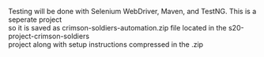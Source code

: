 Testing will be done with Selenium WebDriver, Maven, and TestNG. This is a seperate project  
so it is saved as crimson-soldiers-automation.zip file located in the s20-project-crimson-soldiers  
project along with setup instructions compressed in the .zip
